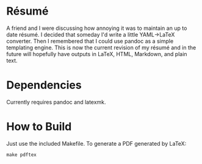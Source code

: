 Résumé
======
A friend and I were discussing how annoying it was to maintain an up to date
résumé. I decided that someday I'd write a little YAML->LaTeX converter. Then I
remembered that I could use pandoc as a simple templating engine. This is now
the current revision of my résumé and in the future will hopefully have outputs
in LaTeX, HTML, Markdown, and plain text.

Dependencies
============
Currently requires pandoc and latexmk.

How to Build
============
Just use the included Makefile. To generate a PDF generated by LaTeX:
```
make pdftex
```
